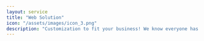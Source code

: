```yaml
---
layout: service
title: "Web Solution"
icon: "/assets/images/icon_3.png"
description: "Customization to fit your business! We know everyone has different business needs and we can cater to them!"
---
```

